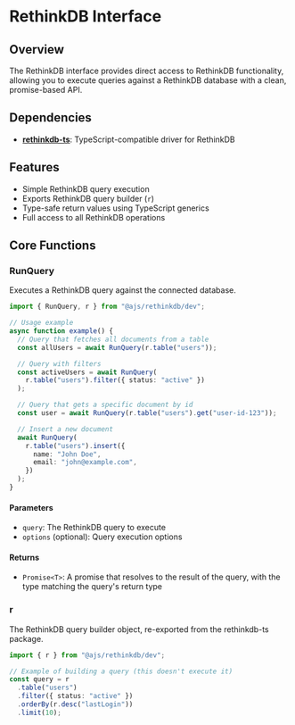 # RethinkDB Interface

## Overview

The RethinkDB interface provides direct access to RethinkDB functionality, allowing you to execute queries against a RethinkDB database with a clean, promise-based API.

## Dependencies

- [**rethinkdb-ts**](https://www.npmjs.com/package/rethinkdb-ts): TypeScript-compatible driver for RethinkDB

## Features

- Simple RethinkDB query execution
- Exports RethinkDB query builder (`r`)
- Type-safe return values using TypeScript generics
- Full access to all RethinkDB operations

## Core Functions

### RunQuery

Executes a RethinkDB query against the connected database.

```typescript
import { RunQuery, r } from "@ajs/rethinkdb/dev";

// Usage example
async function example() {
  // Query that fetches all documents from a table
  const allUsers = await RunQuery(r.table("users"));

  // Query with filters
  const activeUsers = await RunQuery(
    r.table("users").filter({ status: "active" })
  );

  // Query that gets a specific document by id
  const user = await RunQuery(r.table("users").get("user-id-123"));

  // Insert a new document
  await RunQuery(
    r.table("users").insert({
      name: "John Doe",
      email: "john@example.com",
    })
  );
}
```

#### Parameters

- `query`: The RethinkDB query to execute
- `options` (optional): Query execution options

#### Returns

- `Promise<T>`: A promise that resolves to the result of the query, with the type matching the query's return type

### r

The RethinkDB query builder object, re-exported from the rethinkdb-ts package.

```typescript
import { r } from "@ajs/rethinkdb/dev";

// Example of building a query (this doesn't execute it)
const query = r
  .table("users")
  .filter({ status: "active" })
  .orderBy(r.desc("lastLogin"))
  .limit(10);
```
